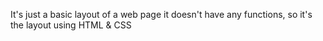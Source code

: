 It's just a basic layout of a web page it doesn't have any functions, so it's the layout using HTML & CSS
